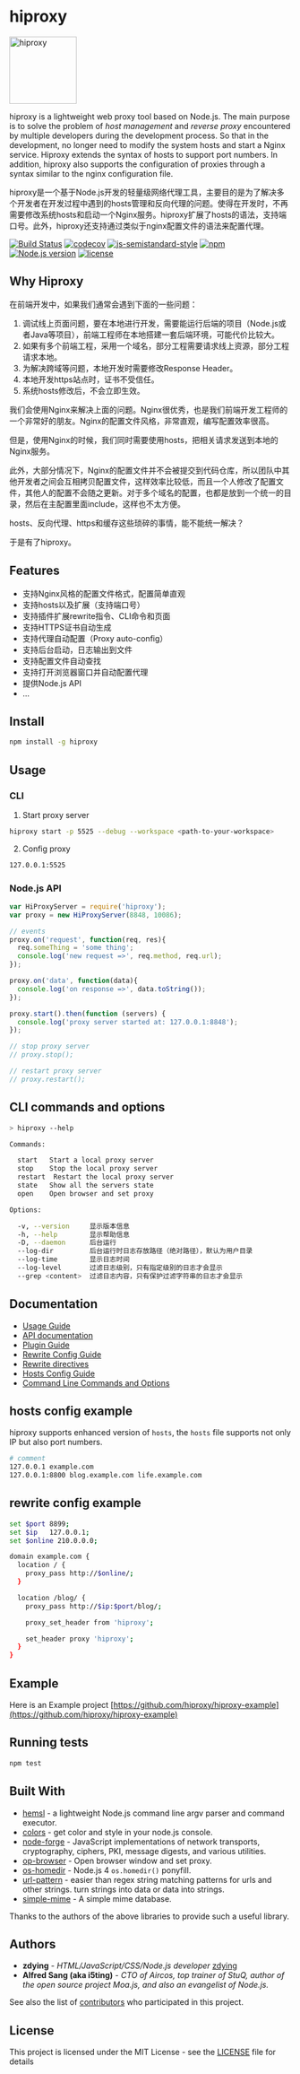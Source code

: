 # hiproxy

<img src="https://avatars0.githubusercontent.com/u/29273417?v=3" alt="hiproxy" width="120" height="120">


hiproxy is a lightweight web proxy tool based on Node.js. The main purpose is to solve the problem of *host management* and *reverse proxy* encountered by multiple developers during the development process. So that in the development, no longer need to modify the system hosts and start a Nginx service. Hiproxy extends the syntax of hosts to support port numbers. In addition, hiproxy also supports the configuration of proxies through a syntax similar to the nginx configuration file.

hiproxy是一个基于Node.js开发的轻量级网络代理工具，主要目的是为了解决多个开发者在开发过程中遇到的hosts管理和反向代理的问题。使得在开发时，不再需要修改系统hosts和启动一个Nginx服务。hiproxy扩展了hosts的语法，支持端口号。此外，hiproxy还支持通过类似于nginx配置文件的语法来配置代理。

[![Build Status](https://travis-ci.org/hiproxy/hiproxy.svg?branch=master)](https://travis-ci.org/hiproxy/hiproxy)
[![codecov](https://codecov.io/gh/hiproxy/hiproxy/branch/master/graph/badge.svg)](https://codecov.io/gh/hiproxy/hiproxy)
[![js-semistandard-style](https://img.shields.io/badge/code%20style-semistandard-brightgreen.svg?style=flat)](https://github.com/Flet/semistandard)
[![npm](https://img.shields.io/npm/v/hiproxy.svg)](https://www.npmjs.com/package/hiproxy)
[![Node.js version](https://img.shields.io/badge/node-%3E%3D0.12.7-green.svg)](https://nodejs.org/)
[![license](https://img.shields.io/badge/license-MIT-green.svg)](https://github.com/hiproxy/hiproxy/blob/master/LICENSE)

## Why Hiproxy

在前端开发中，如果我们通常会遇到下面的一些问题：

1. 调试线上页面问题，要在本地进行开发，需要能运行后端的项目（Node.js或者Java等项目），前端工程师在本地搭建一套后端环境，可能代价比较大。
2. 如果有多个前端工程，采用一个域名，部分工程需要请求线上资源，部分工程请求本地。
3. 为解决跨域等问题，本地开发时需要修改Response Header。
4. 本地开发https站点时，证书不受信任。
5. 系统hosts修改后，不会立即生效。

我们会使用Nginx来解决上面的问题。Nginx很优秀，也是我们前端开发工程师的一个非常好的朋友。Nginx的配置文件风格，非常直观，编写配置效率很高。

但是，使用Nginx的时候，我们同时需要使用hosts，把相关请求发送到本地的Nginx服务。

此外，大部分情况下，Nginx的配置文件并不会被提交到代码仓库，所以团队中其他开发者之间会互相拷贝配置文件，这样效率比较低，而且一个人修改了配置文件，其他人的配置不会随之更新。对于多个域名的配置，也都是放到一个统一的目录，然后在主配置里面include，这样也不太方便。

hosts、反向代理、https和缓存这些琐碎的事情，能不能统一解决？

于是有了hiproxy。

## Features

* 支持Nginx风格的配置文件格式，配置简单直观
* 支持hosts以及扩展（支持端口号）
* 支持插件扩展rewrite指令、CLI命令和页面
* 支持HTTPS证书自动生成
* 支持代理自动配置（Proxy auto-config）
* 支持后台启动，日志输出到文件
* 支持配置文件自动查找
* 支持打开浏览器窗口并自动配置代理
* 提供Node.js API
* ...

## Install

```bash
npm install -g hiproxy
```

## Usage

### CLI

1. Start proxy server
```bash
hiproxy start -p 5525 --debug --workspace <path-to-your-workspace>
```

2. Config proxy

```bash
127.0.0.1:5525
```

### Node.js API

```js
var HiProxyServer = require('hiproxy');
var proxy = new HiProxyServer(8848, 10086);

// events
proxy.on('request', function(req, res){
  req.someThing = 'some thing';
  console.log('new request =>', req.method, req.url);
});

proxy.on('data', function(data){
  console.log('on response =>', data.toString());
});

proxy.start().then(function (servers) {
  console.log('proxy server started at: 127.0.0.1:8848');
});

// stop proxy server
// proxy.stop();

// restart proxy server
// proxy.restart();
```

## CLI commands and options

```bash
> hiproxy --help

Commands:

  start   Start a local proxy server
  stop    Stop the local proxy server
  restart  Restart the local proxy server
  state   Show all the servers state
  open    Open browser and set proxy

Options:

  -v, --version     显示版本信息
  -h, --help        显示帮助信息
  -D, --daemon      后台运行
  --log-dir         后台运行时日志存放路径（绝对路径），默认为用户目录
  --log-time        显示日志时间
  --log-level       过滤日志级别，只有指定级别的日志才会显示
  --grep <content>  过滤日志内容，只有保护过滤字符串的日志才会显示
```

## Documentation

* [Usage Guide](https://github.com/hiproxy/hiproxy/blob/master/doc/guide.md)
* [API documentation](https://github.com/hiproxy/hiproxy/blob/master/doc/api.md)
* [Plugin Guide](https://github.com/hiproxy/hiproxy/blob/master/doc/plugin_guide.md)
* [Rewrite Config Guide](https://github.com/hiproxy/hiproxy/blob/master/doc/rewrite_config.md)
* [Rewrite directives](https://github.com/hiproxy/hiproxy/blob/master/doc/rewrite_directives.md)
* [Hosts Config Guide](https://github.com/hiproxy/hiproxy/blob/master/doc/hosts_config.md)
* [Command Line Commands and Options](https://github.com/hiproxy/hiproxy/blob/master/doc/cli_options.md)

## hosts config example

hiproxy supports enhanced version of `hosts`,
the `hosts` file supports not only IP but also port numbers.

```bash
# comment
127.0.0.1 example.com
127.0.0.1:8800 blog.example.com life.example.com
```

## rewrite config example

```bash
set $port 8899;
set $ip   127.0.0.1;
set $online 210.0.0.0;

domain example.com {
  location / {
    proxy_pass http://$online/;
  }

  location /blog/ {
    proxy_pass http://$ip:$port/blog/;

    proxy_set_header from 'hiproxy';

    set_header proxy 'hiproxy';
  }
}
```

## Example

Here is an Example project [https://github.com/hiproxy/hiproxy-example](https://github.com/hiproxy/hiproxy-example)

## Running tests

```bash
npm test
```

## Built With

* [hemsl](https://www.npmjs.com/package/hemsl) - a lightweight Node.js command line argv parser and command executor.
* [colors](https://www.npmjs.com/package/colors) - get color and style in your node.js console.
* [node-forge](https://www.npmjs.com/package/node-forge) - JavaScript implementations of network transports, cryptography, ciphers, PKI, message digests, and various utilities.
* [op-browser](https://www.npmjs.com/package/op-browser) - Open browser window and set proxy.
* [os-homedir](https://www.npmjs.com/package/os-homedir) - Node.js 4 `os.homedir()` ponyfill.
* [url-pattern](https://www.npmjs.com/package/url-pattern) - easier than regex string matching patterns for urls and other strings. turn strings into data or data into strings.
* [simple-mime](https://www.npmjs.com/package/simple-mime) - A simple mime database.

Thanks to the authors of the above libraries to provide such a useful library.

## Authors

* __zdying__ - _HTML/JavaScript/CSS/Node.js developer_ [zdying](https://github.com/zdying)
* __Alfred Sang (aka i5ting)__ - _CTO of Aircos, top trainer of StuQ, author of the open source project Moa.js, and also an evangelist of Node.js._

See also the list of [contributors](https://github.com/hiproxy/hiproxy/graphs/contributors) who participated in this project.

## License

This project is licensed under the MIT License - see the [LICENSE](https://github.com/hiproxy/hiproxy/blob/master/LICENSE) file for details


